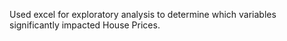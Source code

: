 Used excel for exploratory analysis to determine which variables significantly impacted House Prices. 
